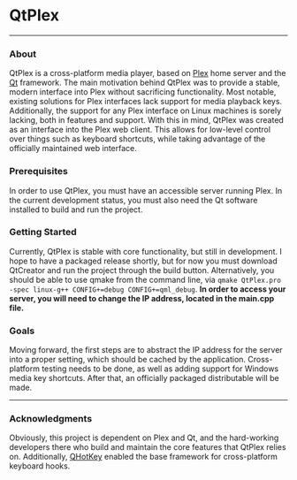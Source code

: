 # QtPlex
------
### About
QtPlex is a cross-platform media player, based on [Plex](https://www.plex.tv/) home server and the [Qt](https://www.qt.io/) framework. The main motivation behind QtPlex was to provide a stable, modern interface into Plex without sacrificing functionality. Most notable, existing solutions for Plex interfaces lack support for media playback keys. Additionally, the support for any Plex interface on Linux machines is sorely lacking, both in features and support. With this in mind, QtPlex was created as an interface into the Plex web client. This allows for low-level control over things such as keyboard shortcuts, while taking advantage of the officially maintained web interface.

### Prerequisites
In order to use QtPlex, you must have an accessible server running Plex. In the current development status, you must also need the Qt software installed to build and run the project.

### Getting Started
Currently, QtPlex is stable with core functionality, but still in development. I hope to have a packaged release shortly, but for now you must download QtCreator and run the project through the build button. Alternatively, you should be able to use qmake from the command line, via `qmake QtPlex.pro -spec linux-g++ CONFIG+=debug CONFIG+=qml_debug`. **In order to access your server, you will need to change the IP address, located in the main.cpp file.**

### Goals
Moving forward, the first steps are to abstract the IP address for the server into a proper setting, which should be cached by the application. Cross-platform testing needs to be done, as well as adding support for Windows media key shortcuts. After that, an officially packaged distributable will be made.  

------
### Acknowledgments
Obviously, this project is dependent on Plex and Qt, and the hard-working developers there who build and maintain the core features that QtPlex relies on. Additionally, [QHotKey](https://github.com/Skycoder42/QHotkey) enabled the base framework for cross-platform keyboard hooks. 
